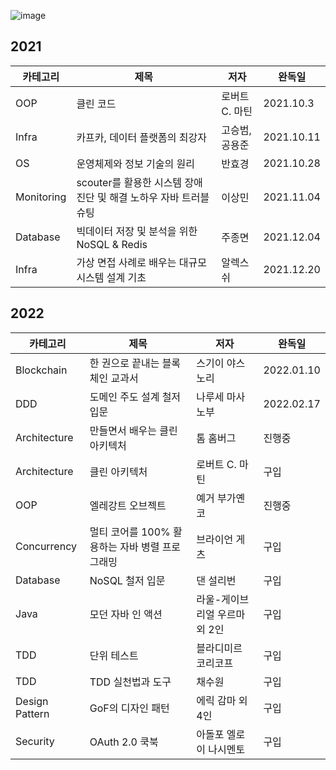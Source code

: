 ![image](https://user-images.githubusercontent.com/10377550/143415273-10cff732-75f4-40ce-bc09-c3c6c2aeed95.png)

## 2021
| 카테고리 | 제목 | 저자 | 완독일 | 
| - | - | - | - |
| OOP | 클린 코드 | 로버트 C. 마틴 | 2021.10.3 |
| Infra | 카프카, 데이터 플랫폼의 최강자 | 고승범, 공용준 | 2021.10.11 |
| OS | 운영체제와 정보 기술의 원리 | 반효경 | 2021.10.28 |
| Monitoring | scouter를 활용한 시스템 장애 진단 및 해결 노하우 자바 트러블슈팅 | 이상민 | 2021.11.04 |
| Database | 빅데이터 저장 및 분석을 위한 NoSQL & Redis | 주종면 | 2021.12.04 |
| Infra | 가상 면접 사례로 배우는 대규모 시스템 설계 기초 | 알렉스 쉬 | 2021.12.20 |


## 2022
| 카테고리 | 제목 | 저자 | 완독일 | 
| - | - | - | - |
| Blockchain | 한 권으로 끝내는 블록체인 교과서 | 스기이 야스노리 | 2022.01.10 |
| DDD | 도메인 주도 설계 철저 입문 | 나루세 마사노부 | 2022.02.17 |
| Architecture | 만들면서 배우는 클린 아키텍처 | 톰 홈버그 | 진행중 |
| Architecture | 클린 아키텍처 | 로버트 C. 마틴 | 구입 |
| OOP | 엘레강트 오브젝트 | 예거 부가옌코 | 진행중 |
| Concurrency | 멀티 코어를 100% 활용하는 자바 병렬 프로그래밍 | 브라이언 게츠 | 구입 |
| Database | NoSQL 철저 입문 | 댄 설리번 | 구입 |
| Java | 모던 자바 인 액션 | 라울-게이브리얼 우르마 외 2인 | 구입 |
| TDD | 단위 테스트 | 블라디미르 코리코프 | 구입 |
| TDD | TDD 실천법과 도구 | 채수원 | 구입 |
| Design Pattern | GoF의 디자인 패턴 | 에릭 감마 외 4인 | 구입 |
| Security | OAuth 2.0 쿡북 | 아돌포 엘로이 나시멘토 | 구입 |
